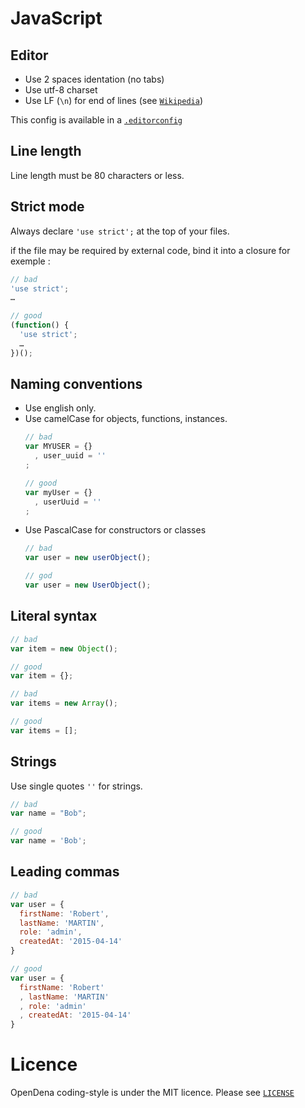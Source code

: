 # JavaScript

## Editor
- Use 2 spaces identation (no tabs)
- Use utf-8 charset
- Use LF (`\n`) for end of lines (see [`Wikipedia`](http://en.wikipedia.org/wiki/Newline))

This config is available in a [`.editorconfig`](.editorconfig)

## Line length
Line length must be 80 characters or less.

## Strict mode
Always declare `'use strict';` at the top of your files.

if the file may be required by external code, bind it into a closure for exemple :
```javascript
// bad
'use strict';
…

// good
(function() {
  'use strict';
  …
})();
```

## Naming conventions
- Use english only.
- Use camelCase for objects, functions, instances.
  ```javascript
  // bad
  var MYUSER = {}
    , user_uuid = ''
  ;
  
  // good
  var myUser = {}
    , userUuid = ''
  ;
  ```
- Use PascalCase for constructors or classes
  ```javascript
  // bad
  var user = new userObject();
  
  // god
  var user = new UserObject();
  ```

## Literal syntax
```javascript
// bad
var item = new Object();

// good
var item = {};

// bad
var items = new Array();

// good
var items = [];
```

## Strings
Use single quotes `''` for strings.
```javascript
// bad
var name = "Bob";

// good
var name = 'Bob';
```

## Leading commas
```javascript
// bad
var user = {
  firstName: 'Robert',
  lastName: 'MARTIN',
  role: 'admin',
  createdAt: '2015-04-14'
}

// good
var user = {
  firstName: 'Robert'
  , lastName: 'MARTIN'
  , role: 'admin'
  , createdAt: '2015-04-14'
}
```

# Licence
OpenDena coding-style is under the MIT licence. Please see 
[`LICENSE`](LICENSE)
